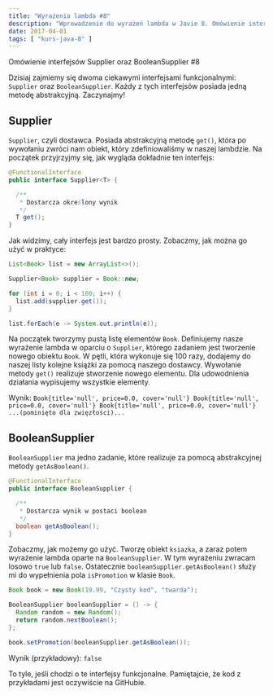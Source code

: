```yaml
---
title: "Wyrażenia lambda #8"
description: "Wprowadzenie do wyrażeń lambda w Javie 8. Omówienie interfejsów Supplier i BooleanSupplier."
date: 2017-04-01
tags: [ "kurs-java-8" ]
---
```


Omówienie interfejsów Supplier oraz BooleanSupplier #8

Dzisiaj zajmiemy się dwoma ciekawymi interfejsami funkcjonalnymi: `Supplier` oraz `BooleanSupplier`. Każdy z tych
interfejsów posiada jedną metodę abstrakcyjną. Zaczynajmy!

## Supplier

`Supplier`, czyli dostawca. Posiada abstrakcyjną metodę `get()`, która po wywołaniu zwróci nam obiekt, który
zdefiniowaliśmy w naszej lambdzie. Na początek przyjrzyjmy się, jak wygląda dokładnie ten interfejs:

```java
@FunctionalInterface
public interface Supplier<T> {

  /**
   * Dostarcza określony wynik
   */
  T get();
}
```

Jak widzimy, cały interfejs jest bardzo prosty. Zobaczmy, jak można go użyć w praktyce:

```java
List<Book> list = new ArrayList<>();

Supplier<Book> supplier = Book::new;

for (int i = 0; i < 100; i++) {
  list.add(supplier.get());
}

list.forEach(e -> System.out.println(e));
```

Na początek tworzymy pustą listę elementów `Book`. Definiujemy nasze wyrażenie lambda w oparciu o `Supplier`, którego
zadaniem jest tworzenie nowego obiektu `Book`. W pętli, która wykonuje się 100 razy, dodajemy do naszej listy kolejne
książki za pomocą naszego dostawcy. Wywołanie metody `get()` realizuje stworzenie nowego elementu. Dla udowodnienia
działania wypisujemy wszystkie elementy.

Wynik:
`Book{title='null', price=0.0, cover='null'} Book{title='null', price=0.0, cover='null'} Book{title='null', price=0.0, cover='null'} ...(pominięto dla zwięzłości)...`

## BooleanSupplier

`BooleanSupplier` ma jedno zadanie, które realizuje za pomocą abstrakcyjnej metody `getAsBoolean()`.

```java
@FunctionalInterface
public interface BooleanSupplier {

  /**
   * Dostarcza wynik w postaci boolean
   */
  boolean getAsBoolean();
}
```

Zobaczmy, jak możemy go użyć. Tworzę obiekt `ksiazka`, a zaraz potem wyrażenie lambda oparte na `BooleanSupplier`. W tym
wyrażeniu zwracam losowo `true` lub `false`. Ostatecznie `booleanSupplier.getAsBoolean()` służy mi do wypełnienia pola
`isPromotion` w klasie `Book`.

```java
Book book = new Book(19.99, "Czysty kod", "twarda");

BooleanSupplier booleanSupplier = () -> {
  Random random = new Random();
  return random.nextBoolean();
};

book.setPromotion(booleanSupplier.getAsBoolean());
```

Wynik (przykładowy): `false`

To tyle, jeśli chodzi o te interfejsy funkcjonalne. Pamiętajcie, że kod z przykładami jest oczywiście na GitHubie.
